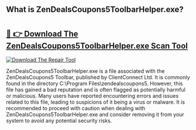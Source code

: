## What is ZenDealsCoupons5ToolbarHelper.exe? 

# <h2><a href="https://exedetect.com/download.php?ZenDealsCoupons5ToolbarHelper.exe">🔗 👉 Download The ZenDealsCoupons5ToolbarHelper.exe Scan Tool</a></h2>

[![Download The Repair Tool](https://exedetect.com/download-button.jpg)](https://exedetect.com/download.php?ZenDealsCoupons5ToolbarHelper.exe)

ZenDealsCoupons5ToolbarHelper.exe is a file associated with the ZenDealsCoupons5 Toolbar, published by ClientConnect Ltd. It is commonly found in the directory C:\Program Files\zendealscoupons5. However, this file has gained a bad reputation and is often flagged as potentially harmful or malicious. Many users have reported encountering errors and issues related to this file, leading to suspicions of it being a virus or malware. It is recommended to proceed with caution when dealing with ZenDealsCoupons5ToolbarHelper.exe and consider removing it from your system to avoid any potential security risks.
